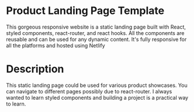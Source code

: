 # Product Landing Page Template

This gorgeous responsive website is a static landing page built with React, styled components, react-router, and react hooks. All the components are reusable and can be used for any dynamic content. It's fully responsive for all the platforms and hosted using Netlify

# Description 

This static landing page could be used for various product showcases. You can navigate to different pages possibly due to react-router. I always wanted to learn styled components and building a project is a practical way to learn.







